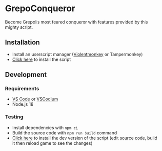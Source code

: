 # GrepoConqueror

Become Grepolis most feared conqueror with features provided by this mighty script.

## Installation

- Install an userscript manager ([Violentmonkey](https://violentmonkey.github.io) or Tampermonkey)
- [Click here](https://github.com/PoLaKoSz/GrepoConqueror/raw/refs/heads/main/dist/grepo-conqueror.user.js) to install the script

## Development

### Requirements

- [VS Code](https://code.visualstudio.com) or [VSCodium](https://vscodium.com)
- Node.js 18

### Testing

- Install dependencies with `npm ci`
- Build the source code with `npm run build` command
- [Click here](https://github.com/PoLaKoSz/GrepoConqueror/raw/refs/heads/main/dist/grepo-conqueror-dev.user.js) to install the dev version of the script (edit source code, build it then reload game to see the changes)
